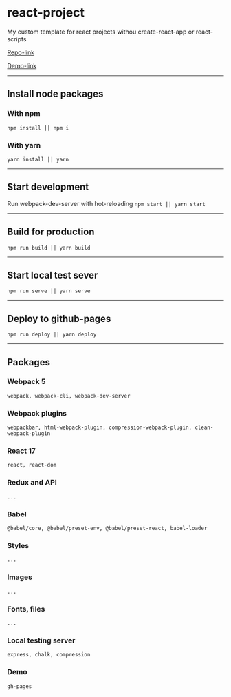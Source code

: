 # react-project
My custom template for react projects withou create-react-app or react-scripts

[Repo-link](https://github.com/EvgenyLeukhin/)

[Demo-link](http://evgenyleukhin.github.io/react-project/)
***
## Install node packages
### With npm 
```npm install || npm i```
### With yarn
```yarn install || yarn```
***
## Start development
Run webpack-dev-server with hot-reloading
```npm start || yarn start```
***
## Build for production
```npm run build || yarn build```
***
## Start local test sever
```npm run serve || yarn serve```
***
## Deploy to github-pages
```npm run deploy || yarn deploy```
***
## Packages

### Webpack 5
```webpack, webpack-cli, webpack-dev-server```

### Webpack plugins
```webpackbar, html-webpack-plugin, compression-webpack-plugin, clean-webpack-plugin```

### React 17
```react, react-dom```

### Redux and API
```...```

### Babel
```@babel/core, @babel/preset-env, @babel/preset-react, babel-loader```

### Styles
```...```

### Images
```...```

### Fonts, files
```...```

### Local testing server
```express, chalk, compression```

### Demo
```gh-pages```